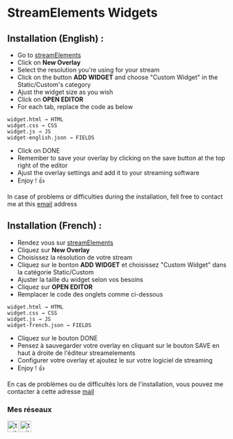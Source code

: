 # StreamElements Widgets

## Installation (English) :

- Go to [streamElements] <br />
- Click on **New Overlay** <br />
- Select the resolution you're using for your stream <br />
- Click on the button **ADD WIDGET** and choose "Custom Widget" in the Static/Custom's category <br />
- Ajust the widget size as you wish <br />
- Click on **OPEN EDITOR**<br />
- For each tab, replace the code as below <br />
```
widget.html → HTML
widget.css → CSS
widget.js → JS
widget-english.json → FIELDS
```
- Click on DONE
- Remember to save your overlay by clicking on the save button at the top right of the editor
- Ajust the overlay settings and add it to your streaming software
- Enjoy ! 👍

In case of problems or difficulties during the installation, fell free to contact me at this <a href="mailto:contact@louisdiox.fr">email</a> address
## Installation (French) :

- Rendez vous sur [streamElements] <br />
- Cliquez sur **New Overlay** <br />
- Choisissez la résolution de votre stream <br />
- Cliquez sur le bonton **ADD WIDGET** et choisissez "Custom Widget" dans la catégorie Static/Custom <br />
- Ajuster la taille du widget selon vos besoins <br />
- Cliquez sur **OPEN EDITOR**<br />
- Remplacer le code des onglets comme ci-dessous <br />
```
widget.html → HTML
widget.css → CSS
widget.js → JS
widget-french.json → FIELDS
```
- Cliquez sur le bouton DONE
- Pensez à sauvegarder votre overlay en cliquant sur le bouton SAVE en haut à droite de l'éditeur streamelements
- Configurer votre overlay et ajoutez le sur votre logiciel de streaming
- Enjoy ! 👍

En cas de problèmes ou de difficultés lors de l'installation, vous pouvez me contacter à cette adresse <a href="mailto:contact@louisdiox.fr">mail</a>

### Mes réseaux
[<img align="left" alt="twitter" width="26px" src="https://img.icons8.com/color/48/000000/twitter--v1.png"/>][twitter]
[<img align="left" alt="twitch" width="26px" src="https://img.icons8.com/fluent/48/000000/twitch.png" />][twitch]


[twitter]: https://twitter.com/Diox90
[twitch]: https://www.twitch.tv/louis_diox
[streamElements]: https://streamelements.com/dashboard/overlays
